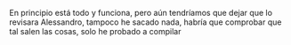 En principio está todo y funciona, pero aún tendríamos que dejar que lo revisara Alessandro, 
tampoco he sacado nada, habría que comprobar que tal salen las cosas, solo he probado a compilar
